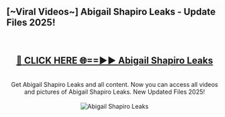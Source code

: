 <h2>[~Viral Videos~] Abigail Shapiro Leaks - Update Files 2025!</h2>
<br>
<div align="center">
<h2><a href="https://betterlinks.top/A2PfLJ" rel="nofollow">🔴 CLICK HERE 🌐==►► Abigail Shapiro Leaks</a></h2>
<br>
Get Abigail Shapiro Leaks and all content. Now you can access all videos and pictures of Abigail Shapiro Leaks. New Updated Files 2025!
<br>
<br>
<a href="https://betterlinks.top/A2PfLJ" rel="nofollow" data-target="animated-image.originalLink"><img src="https://i.ibb.co.com/WyWwxjT/player-gif2.gif" alt="Abigail Shapiro Leaks" style="max-width: 100%; display: inline-block;" data-target="animated-image.originalImage"></a>
</div>
<br>
